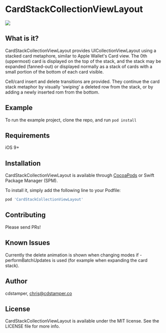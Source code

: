 # CardStackCollectionViewLayout

![](https://media.giphy.com/media/YpYJ6KownyKyuRfRLJ/giphy.gif)

## What is it?
CardStackCollectionViewLayout provides UICollectionViewLayout using a stacked card metaphore, similar to Apple Wallet's Card view. The 0th (uppermost) card is displayed on the top of the stack, and the stack may be expanded (fanned-out) or displayed normally as a stack of cards with a small portion of the bottom of each card visible. 

Cell/card insert and delete transitions are provided. They continue the card stack metaphor by visually 'swiping' a deleted row from the stack, or by adding a newly inserted rom from the bottom.

## Example

To run the example project, clone the repo, and run `pod install`

## Requirements
iOS 9+

## Installation

CardStackCollectionViewLayout is available through [CocoaPods](https://cocoapods.org) or Swift Package Manager (SPM). 

To install it, simply add the following line to your Podfile:

```ruby
pod 'CardStackCollectionViewLayout'
```

## Contributing

Please send PRs!

## Known Issues
Currently the delete animation is shown when changing modes if -performBatchUpdates is used (for example when expanding the card stack).

## Author

cdstamper, chris@cdstamper.co

## License

CardStackCollectionViewLayout is available under the MIT license. See the LICENSE file for more info.
